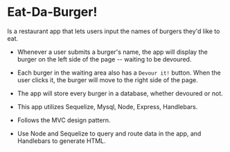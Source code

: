 # Eat-Da-Burger! 
Is a restaurant app that lets users input the names of burgers they'd like to eat.  
* Whenever a user submits a burger's name, the app will display the burger on the left side of the page -- waiting to be devoured.  
* Each burger in the waiting area also has a `Devour it!` button. When the user clicks it, the burger will move to the right side of the page.  
* The app will store every burger in a database, whether devoured or not.

* This app utilizes Sequelize, Mysql, Node, Express, Handlebars.
* Follows the MVC design pattern.
* Use Node and Sequelize to query and route data in the app, and Handlebars to generate HTML.
